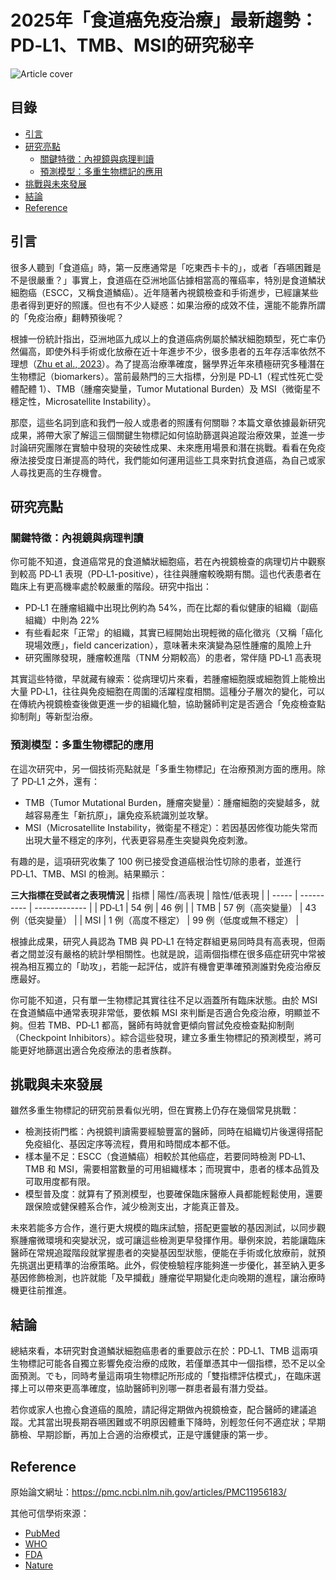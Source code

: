 # 2025年「食道癌免疫治療」最新趨勢：PD‑L1、TMB、MSI的研究秘辛
![Article cover](https://i.imgur.com/60xlDbP.png)

## 目錄

* [引言](#introduction)
* [研究亮點](#highlights)
   * [關鍵特徵：內視鏡與病理判讀](#feature1)
   * [預測模型：多重生物標記的應用](#feature2)
* [挑戰與未來發展](#future-work)
* [結論](#conclusion)
* [Reference](#reference)

## 引言
<a id="introduction"></a>

很多人聽到「食道癌」時，第一反應通常是「吃東西卡卡的」，或者「吞嚥困難是不是很嚴重？」事實上，食道癌在亞洲地區佔據相當高的罹癌率，特別是食道鱗狀細胞癌（ESCC，又稱食道鱗癌）。近年隨著內視鏡檢查和手術進步，已經讓某些患者得到更好的照護。但也有不少人疑惑：如果治療的成效不佳，還能不能靠所謂的「免疫治療」翻轉預後呢？

根據一份統計指出，亞洲地區九成以上的食道癌病例屬於鱗狀細胞類型，死亡率仍然偏高，即使外科手術或化放療在近十年進步不少，很多患者的五年存活率依然不理想（[Zhu et al., 2023](https://doi.org/10.1002/ijc.34301)）。為了提高治療準確度，醫學界近年來積極研究多種潛在生物標記（biomarkers）。當前最熱門的三大指標，分別是 PD‑L1（程式性死亡受體配體 1）、TMB（腫瘤突變量，Tumor Mutational Burden）及 MSI（微衛星不穩定性，Microsatellite Instability）。

那麼，這些名詞到底和我們一般人或患者的照護有何關聯？本篇文章依據最新研究成果，將帶大家了解這三個關鍵生物標記如何協助篩選與追蹤治療效果，並進一步討論研究團隊在實驗中發現的突破性成果、未來應用場景和潛在挑戰。看看在免疫療法接受度日漸提高的時代，我們能如何運用這些工具來對抗食道癌，為自己或家人尋找更高的生存機會。

## 研究亮點
<a id="highlights"></a>

### 關鍵特徵：內視鏡與病理判讀

你可能不知道，食道癌常見的食道鱗狀細胞癌，若在內視鏡檢查的病理切片中觀察到較高 PD‑L1 表現（PD‑L1-positive），往往與腫瘤較晚期有關。這也代表患者在臨床上有更高機率處於較嚴重的階段。研究中指出：

* PD‑L1 在腫瘤組織中出現比例約為 54%，而在比鄰的看似健康的組織（副癌組織）中則為 22%
* 有些看起來「正常」的組織，其實已經開始出現輕微的癌化徵兆（又稱「癌化現場效應」，field cancerization），意味著未來演變為惡性腫瘤的風險上升
* 研究團隊發現，腫瘤較進階（TNM 分期較高）的患者，常伴隨 PD‑L1 高表現

其實這些特徵，早就藏有線索：從病理切片來看，若腫瘤細胞膜或細胞質上能檢出大量 PD‑L1，往往與免疫細胞在周圍的活躍程度相關。這種分子層次的變化，可以在傳統內視鏡檢查後做更進一步的組織化驗，協助醫師判定是否適合「免疫檢查點抑制劑」等新型治療。

### 預測模型：多重生物標記的應用

在這次研究中，另一個技術亮點就是「多重生物標記」在治療預測方面的應用。除了 PD‑L1 之外，還有：

* TMB（Tumor Mutational Burden，腫瘤突變量）：腫瘤細胞的突變越多，就越容易產生「新抗原」，讓免疫系統識別並攻擊。
* MSI（Microsatellite Instability，微衛星不穩定）：若因基因修復功能失常而出現大量不穩定的序列，代表更容易產生突變與免疫刺激。

有趣的是，這項研究收集了 100 例已接受食道癌根治性切除的患者，並進行 PD‑L1、TMB、MSI 的檢測。結果顯示：

__三大指標在受試者之表現情況__
| 指標    | 陽性/高表現     | 陰性/低表現        |
| ----- | ---------- | ------------- |
| PD‑L1 | 54 例       | 46 例          |
| TMB   | 57 例（高突變量） | 43 例（低突變量）    |
| MSI   | 1 例（高度不穩定） | 99 例（低度或無不穩定） |

根據此成果，研究人員認為 TMB 與 PD‑L1 在特定群組更易同時具有高表現，但兩者之間並沒有嚴格的統計學相關性。也就是說，這兩個指標在很多癌症研究中常被視為相互獨立的「助攻」，若能一起評估，或許有機會更準確預測誰對免疫治療反應最好。

你可能不知道，只有單一生物標記其實往往不足以涵蓋所有臨床狀態。由於 MSI 在食道鱗癌中通常表現非常低，要依賴 MSI 來判斷是否適合免疫治療，明顯並不夠。但若 TMB、PD‑L1 都高，醫師有時就會更傾向嘗試免疫檢查點抑制劑（Checkpoint Inhibitors）。綜合這些發現，建立多重生物標記的預測模型，將可能更好地篩選出適合免疫療法的患者族群。

## 挑戰與未來發展
<a id="future-work"></a>

雖然多重生物標記的研究前景看似光明，但在實務上仍存在幾個常見挑戰：

* 檢測技術門檻：內視鏡判讀需要經驗豐富的醫師，同時在組織切片後還得搭配免疫組化、基因定序等流程，費用和時間成本都不低。
* 樣本量不足：ESCC（食道鱗癌）相較於其他癌症，若要同時檢測 PD‑L1、TMB 和 MSI，需要相當數量的可用組織樣本；而現實中，患者的樣本品質及可取用度都有限。
* 模型普及度：就算有了預測模型，也要確保臨床醫療人員都能輕鬆使用，還要跟保險或健保體系合作，減少檢測支出，才能真正普及。

未來若能多方合作，進行更大規模的臨床試驗，搭配更靈敏的基因測試，以同步觀察腫瘤微環境和突變狀況，或可讓這些檢測更早發揮作用。舉例來說，若能讓臨床醫師在常規追蹤階段就掌握患者的突變基因型狀態，便能在手術或化放療前，就預先挑選出更精準的治療策略。此外，假使檢驗程序能夠進一步優化，甚至納入更多基因修飾檢測，也許就能「及早攔截」腫瘤從早期變化走向晚期的進程，讓治療時機更往前推進。

## 結論
<a id="conclusion"></a>

總結來看，本研究對食道鱗狀細胞癌患者的重要啟示在於：PD‑L1、TMB 這兩項生物標記可能各自獨立影響免疫治療的成敗，若僅單憑其中一個指標，恐不足以全面預測。でも，同時考量這兩項生物標記所形成的「雙指標評估模式」，在臨床選擇上可以帶來更高準確度，協助醫師判別哪一群患者最有潛力受益。

若你或家人也擔心食道癌的風險，請記得定期做內視鏡檢查，配合醫師的建議追蹤。尤其當出現長期吞嚥困難或不明原因體重下降時，別輕忽任何不適症狀；早期篩檢、早期診斷，再加上合適的治療模式，正是守護健康的第一步。

## Reference
<a id="reference"></a>

原始論文網址：<https://pmc.ncbi.nlm.nih.gov/articles/PMC11956183/>

其他可信學術來源：

* [PubMed](https://pubmed.ncbi.nlm.nih.gov/)
* [WHO](https://www.who.int/)
* [FDA](https://www.fda.gov/)
* [Nature](https://www.nature.com/)